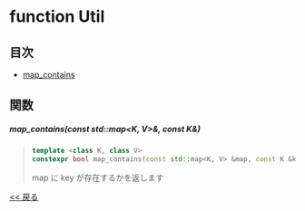 # function Util

## 目次
- [map_contains](#map_containsconst-stdmapk-v-const-k)

## 関数
##### map_contains(const std::map<K, V>&, const K&)
> ```c++
> template <class K, class V>
> constexpr bool map_contains(const std::map<K, V> &map, const K &key)
> ```
> map に key が存在するかを返します

[<< 戻る](../INDEX.md)